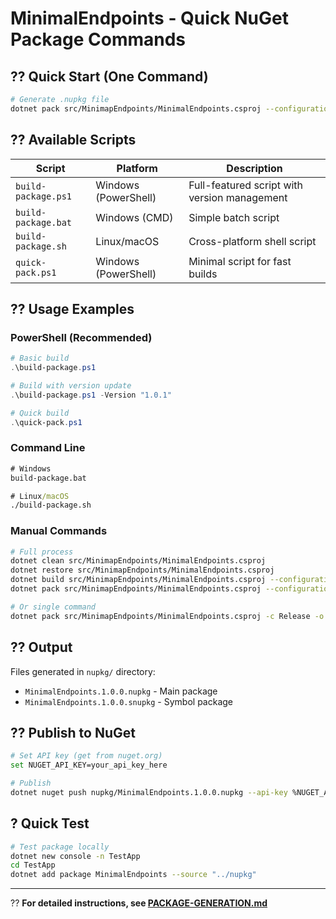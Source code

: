 # MinimalEndpoints - Quick NuGet Package Commands

## ?? Quick Start (One Command)

```bash
# Generate .nupkg file
dotnet pack src/MinimapEndpoints/MinimalEndpoints.csproj --configuration Release --output nupkg
```

## ?? Available Scripts

| Script | Platform | Description |
|--------|----------|-------------|
| `build-package.ps1` | Windows (PowerShell) | Full-featured script with version management |
| `build-package.bat` | Windows (CMD) | Simple batch script |
| `build-package.sh` | Linux/macOS | Cross-platform shell script |
| `quick-pack.ps1` | Windows (PowerShell) | Minimal script for fast builds |

## ?? Usage Examples

### PowerShell (Recommended)
```powershell
# Basic build
.\build-package.ps1

# Build with version update
.\build-package.ps1 -Version "1.0.1"

# Quick build
.\quick-pack.ps1
```

### Command Line
```cmd
# Windows
build-package.bat

# Linux/macOS
./build-package.sh
```

### Manual Commands
```bash
# Full process
dotnet clean src/MinimapEndpoints/MinimalEndpoints.csproj
dotnet restore src/MinimapEndpoints/MinimalEndpoints.csproj
dotnet build src/MinimapEndpoints/MinimalEndpoints.csproj --configuration Release
dotnet pack src/MinimapEndpoints/MinimalEndpoints.csproj --configuration Release --output nupkg --no-build

# Or single command
dotnet pack src/MinimapEndpoints/MinimalEndpoints.csproj -c Release -o nupkg
```

## ?? Output

Files generated in `nupkg/` directory:
- `MinimalEndpoints.1.0.0.nupkg` - Main package
- `MinimalEndpoints.1.0.0.snupkg` - Symbol package

## ?? Publish to NuGet

```bash
# Set API key (get from nuget.org)
set NUGET_API_KEY=your_api_key_here

# Publish
dotnet nuget push nupkg/MinimalEndpoints.1.0.0.nupkg --api-key %NUGET_API_KEY% --source https://api.nuget.org/v3/index.json
```

## ? Quick Test

```bash
# Test package locally
dotnet new console -n TestApp
cd TestApp
dotnet add package MinimalEndpoints --source "../nupkg"
```

---
?? **For detailed instructions, see [PACKAGE-GENERATION.md](PACKAGE-GENERATION.md)**